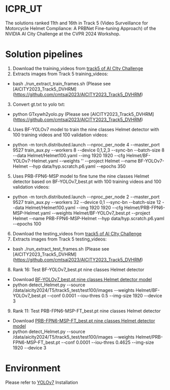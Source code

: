 # ICPR_UT
The solutions ranked 11th and 16th in Track 5 (Video Surveillance for Motorcycle Helmet Compliance: A PRBNet Fine-tuning Approach) of the NVIDIA AI City Challenge at the CVPR 2024 Workshop.

# Solution pipelines
1. Download the training_videos from [track5 of AI CIty Challenge](http://www.aicitychallenge.org/2024-track5-download/)
2. Extracts images from Track 5 training_videos:
- bash ./run_extract_train_frames.sh (Please see [AICITY2023_Track5_DVHRM] (https://github.com/cmtsai2023/AICITY2023_Track5_DVHRM)
3. Convert gt.txt to yolo txt:
- python GTxywh2yolo.py (Please see [AICITY2023_Track5_DVHRM] (https://github.com/cmtsai2023/AICITY2023_Track5_DVHRM)
4. Uses BF-YOLOv7 model to train the nine classes Helmet detector with 100 training videos and 100 validation videos:
- python -m torch.distributed.launch --nproc_per_node 4 --master_port 9527 train_aux.py --workers 8 --device 0,1,2,3 --sync-bn --batch-size 8 --data Helmet/Helmet100.yaml --img 1920 1920 --cfg Helmet/BF-YOLOv7-Helmet.yaml --weights '' --project Helmet --name BF-YOLOv7-Helmet --hyp data/hyp.scratch.p6.yaml --epochs 350
5. Uses PRB-FPN6-MSP model to fine tune the nine classes Helmet detector based on BF-YOLOv7_best.pt with 100 training videos and 100 validation videos:
- python -m torch.distributed.launch --nproc_per_node 2 --master_port 9527 train_aux.py --workers 32 --device 0,1 --sync-bn --batch-size 12 --data Helmet/Helmet100.yaml --img 1920 1920 --cfg Helmet/PRB-FPN6-MSP-Helmet.yaml --weights Helmet/BF-YOLOv7_best.pt --project Helmet --name PRB-FPN6-MSP-Helmet --hyp data/hyp.scratch.p6.yaml --epochs 100
6. Download the testing_videos from [track5 of AI CIty Challenge](http://www.aicitychallenge.org/2024-track5-download/)
7. Extracts images from Track 5 testing_videos: 
- bash ./run_extract_test_frames.sh (Please see [AICITY2023_Track5_DVHRM] (https://github.com/cmtsai2023/AICITY2023_Track5_DVHRM)
8. Rank 16: Test BF-YOLOv7_best.pt nine classes Helmet detector
- Download [BF-YOLOv7_best.pt nine classes Helmet detector model](https)
- python detect_Helmet.py --source /data/aicity2024/T5/track5_test/test100/images --weights Helmet/BF-YOLOv7_best.pt --conf 0.0001 --iou-thres 0.5 --img-size 1920 --device 3
9. Rank 11: Test PRB-FPN6-MSP-FT_best.pt nine classes Helmet detector
- Download [PRB-FPN6-MSP-FT_best.pt nine classes Helmet detector model](https)
- python detect_Helmet.py --source /data/aicity2024/T5/track5_test/test100/images --weights Helmet/PRB-FPN6-MSP-FT_best.pt --conf 0.0001 --iou-thres 0.4625 --img-size 1920 --device 3
# Environment
Please refer to [YOLOv7](https://github.com/WongKinYiu/yolov7) Installation
